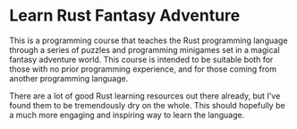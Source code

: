 # Learn Rust Fantasy Adventure

This is a programming course that teaches the Rust programming language through a series of puzzles
and programming minigames set in a magical fantasy adventure world. This course is intended to be
suitable both for those with no prior programming experience, and for those coming from another
programming language.

There are a lot of good Rust learning resources out there already, but I've found them to be
tremendously dry on the whole. This should hopefully be a much more engaging and inspiring way to
learn the language.
